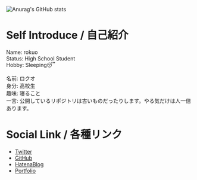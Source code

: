 ![Anurag's GitHub stats](https://github-readme-stats.vercel.app/api?username=rokuosan&count_private=true&show_icons=true)
<!-- [![Top Langs](https://github-readme-stats.vercel.app/api/top-langs/?username=rokuosan&layout=compact)](https://github.com/anuraghazra/github-readme-stats) -->

# Self Introduce / 自己紹介
Name: rokuo<br>
Status: High School Student<br>
Hobby: Sleeping😴<br>
<br>
名前: ロクオ<br>
身分: 高校生<br>
趣味: 寝ること <br>
一言: 公開しているリポジトリは古いものだったりします。やる気だけは人一倍あります。

# Social Link / 各種リンク
- [Twitter](https://twitter.com/rokuosan_dev)
- [GitHub](https://github.com/rokuosan)
- [HatenaBlog](https://rokuokun.hatenablog.jp/)
- [Portfolio](https://rokuo.deviseworks.com/)

<!---
- 👋 Hi, I’m @rokuosan
- 👀 I’m interested in ...
- 🌱 I’m currently learning ...
- 💞️ I’m looking to collaborate on ...
- 📫 How to reach me ...

rokuosan/rokuosan is a ✨ special ✨ repository because its `README.md` (this file) appears on your GitHub profile.
You can click the Preview link to take a look at your changes.
--->
